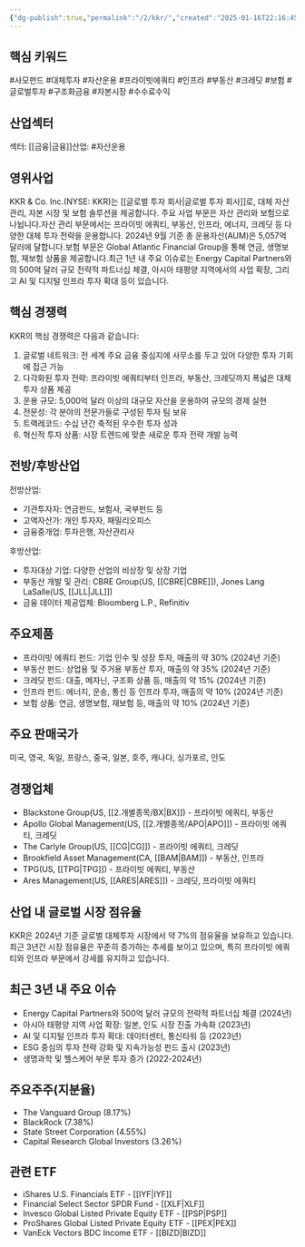 ```yaml
---
{"dg-publish":true,"permalink":"/2/kkr/","created":"2025-01-16T22:16:45.037+09:00","updated":"2025-06-03T20:05:59.751+09:00"}
---
```


## 핵심 키워드

#사모펀드 #대체투자 #자산운용 #프라이빗에쿼티 #인프라 #부동산 #크레딧 #보험 #글로벌투자 #구조화금융 #자본시장 #수수료수익

## 산업섹터

섹터: [[금융\|금융]]산업: #자산운용

## 영위사업

KKR & Co. Inc.(NYSE: KKR)는 [[글로벌 투자 회사\|글로벌 투자 회사]]로, 대체 자산 관리, 자본 시장 및 보험 솔루션을 제공합니다. 주요 사업 부문은 자산 관리와 보험으로 나뉩니다.자산 관리 부문에서는 프라이빗 에쿼티, 부동산, 인프라, 에너지, 크레딧 등 다양한 대체 투자 전략을 운용합니다. 2024년 9월 기준 총 운용자산(AUM)은 5,057억 달러에 달합니다.보험 부문은 Global Atlantic Financial Group을 통해 연금, 생명보험, 재보험 상품을 제공합니다.최근 1년 내 주요 이슈로는 Energy Capital Partners와의 500억 달러 규모 전략적 파트너십 체결, 아시아 태평양 지역에서의 사업 확장, 그리고 AI 및 디지털 인프라 투자 확대 등이 있습니다.

## 핵심 경쟁력

KKR의 핵심 경쟁력은 다음과 같습니다:

1. 글로벌 네트워크: 전 세계 주요 금융 중심지에 사무소를 두고 있어 다양한 투자 기회에 접근 가능
2. 다각화된 투자 전략: 프라이빗 에쿼티부터 인프라, 부동산, 크레딧까지 폭넓은 대체 투자 상품 제공
3. 운용 규모: 5,000억 달러 이상의 대규모 자산을 운용하여 규모의 경제 실현
4. 전문성: 각 분야의 전문가들로 구성된 투자 팀 보유
5. 트랙레코드: 수십 년간 축적된 우수한 투자 성과
6. 혁신적 투자 상품: 시장 트렌드에 맞춘 새로운 투자 전략 개발 능력

## 전방/후방산업

전방산업:

- 기관투자자: 연금펀드, 보험사, 국부펀드 등
- 고액자산가: 개인 투자자, 패밀리오피스
- 금융중개업: 투자은행, 자산관리사

후방산업:

- 투자대상 기업: 다양한 산업의 비상장 및 상장 기업
- 부동산 개발 및 관리: CBRE Group(US, [[CBRE\|CBRE]]), Jones Lang LaSalle(US, [[JLL\|JLL]])
- 금융 데이터 제공업체: Bloomberg L.P., Refinitiv

## 주요제품

- 프라이빗 에쿼티 펀드: 기업 인수 및 성장 투자, 매출의 약 30% (2024년 기준)
- 부동산 펀드: 상업용 및 주거용 부동산 투자, 매출의 약 35% (2024년 기준)
- 크레딧 펀드: 대출, 메자닌, 구조화 상품 등, 매출의 약 15% (2024년 기준)
- 인프라 펀드: 에너지, 운송, 통신 등 인프라 투자, 매출의 약 10% (2024년 기준)
- 보험 상품: 연금, 생명보험, 재보험 등, 매출의 약 10% (2024년 기준)

## 주요 판매국가

미국, 영국, 독일, 프랑스, 중국, 일본, 호주, 캐나다, 싱가포르, 인도

## 경쟁업체

- Blackstone Group(US, [[2.개별종목/BX\|BX]]) - 프라이빗 에쿼티, 부동산
- Apollo Global Management(US, [[2.개별종목/APO\|APO]]) - 프라이빗 에쿼티, 크레딧
- The Carlyle Group(US, [[CG\|CG]]) - 프라이빗 에쿼티, 크레딧
- Brookfield Asset Management(CA, [[BAM\|BAM]]) - 부동산, 인프라
- TPG(US, [[TPG\|TPG]]) - 프라이빗 에쿼티, 부동산
- Ares Management(US, [[ARES\|ARES]]) - 크레딧, 프라이빗 에쿼티

## 산업 내 글로벌 시장 점유율

KKR은 2024년 기준 글로벌 대체투자 시장에서 약 7%의 점유율을 보유하고 있습니다. 최근 3년간 시장 점유율은 꾸준히 증가하는 추세를 보이고 있으며, 특히 프라이빗 에쿼티와 인프라 부문에서 강세를 유지하고 있습니다.

## 최근 3년 내 주요 이슈

- Energy Capital Partners와 500억 달러 규모의 전략적 파트너십 체결 (2024년)
- 아시아 태평양 지역 사업 확장: 일본, 인도 시장 진출 가속화 (2023년)
- AI 및 디지털 인프라 투자 확대: 데이터센터, 통신타워 등 (2023년)
- ESG 중심의 투자 전략 강화 및 지속가능성 펀드 출시 (2023년)
- 생명과학 및 헬스케어 부문 투자 증가 (2022-2024년)

## 주요주주(지분율)

- The Vanguard Group (8.17%)
- BlackRock (7.38%)
- State Street Corporation (4.55%)
- Capital Research Global Investors (3.26%)

## 관련 ETF

- iShares U.S. Financials ETF - [[IYF\|IYF]]
- Financial Select Sector SPDR Fund - [[XLF\|XLF]]
- Invesco Global Listed Private Equity ETF - [[PSP\|PSP]]
- ProShares Global Listed Private Equity ETF - [[PEX\|PEX]]
- VanEck Vectors BDC Income ETF - [[BIZD\|BIZD]]